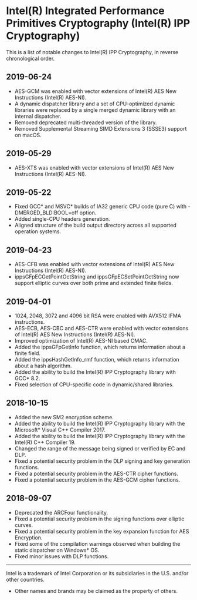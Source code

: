 # Intel(R) Integrated Performance Primitives Cryptography (Intel(R) IPP Cryptography)

This is a list of notable changes to Intel(R) IPP Cryptography, in reverse chronological order.

## 2019-06-24
- AES-GCM was enabled with vector extensions of Intel(R) AES New Instructions (Intel(R) AES-NI).
- A dynamic dispatcher library and a set of CPU-optimized dynamic libraries were replaced by a single merged dynamic library with an internal dispatcher.
- Removed deprecated multi-threaded version of the library.
- Removed Supplemental Streaming SIMD Extensions 3 (SSSE3) support on macOS.

## 2019-05-29
- AES-XTS was enabled with vector extensions of Intel(R) AES New Instructions (Intel(R) AES-NI).

## 2019-05-22
- Fixed GCC* and MSVC* builds of IA32 generic CPU code (pure C) with -DMERGED_BLD:BOOL=off option.
- Added single-CPU headers generation.
- Aligned structure of the build output directory across all supported operation systems.

## 2019-04-23
- AES-CFB was enabled with vector extensions of Intel(R) AES New Instructions (Intel(R) AES-NI).
- ippsGFpECGetPointOctString and ippsGFpECSetPointOctString now support elliptic curves over both prime and extended finite fields.

## 2019-04-01
- 1024, 2048, 3072 and 4096 bit RSA were enabled with AVX512 IFMA instructions.
- AES-ECB, AES-CBC and AES-CTR were enabled with vector extensions of Intel(R) AES New Instructions (Intel(R) AES-NI).
- Improved optimization of Intel(R) AES-NI based CMAC.
- Added the ippsGFpGetInfo function, which returns information about a finite field.
- Added the ippsHashGetInfo_rmf function, which returns information about a hash algorithm.
- Added the ability to build the Intel(R) IPP Cryptography library with GCC* 8.2.
- Fixed selection of CPU-specific code in dynamic/shared libraries.

## 2018-10-15
- Added the new SM2 encryption scheme.
- Added the ability to build the Intel(R) IPP Cryptography library with the Microsoft* Visual C++ Compiler 2017.
- Added the ability to build the Intel(R) IPP Cryptography library with the Intel(R) C++ Compiler 19.
- Changed the range of the message being signed or verified by EC and DLP.
- Fixed a potential security problem in the DLP signing and key generation functions.
- Fixed a potential security problem in the AES-CTR cipher functions.
- Fixed a potential security problem in the AES-GCM cipher functions.

## 2018-09-07
- Deprecated the ARCFour functionality.
- Fixed a potential security problem in the signing functions over elliptic curves.
- Fixed a potential security problem in the key expansion function for AES Encryption.
- Fixed some of the compilation warnings observed when building the static dispatcher on Windows* OS.
- Fixed minor issues with DLP functions.


------------------------------------------------------------------------
Intel is a trademark of Intel Corporation or its subsidiaries in the U.S. and/or other countries.
* Other names and brands may be claimed as the property of others.
